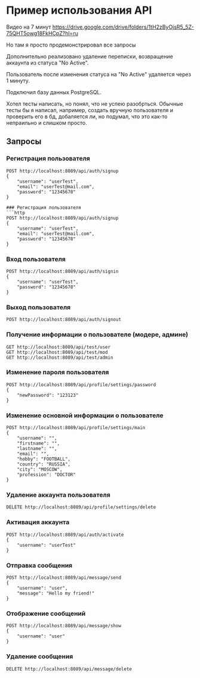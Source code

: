 # Пример использования API

Видео на 7 минут
https://drive.google.com/drive/folders/1tH2zByOjsR5_5Z-75QHT5owg18FkHCpZ?hl=ru

Но там я просто продемонстрировал все запросы

Дополнительно реализовано удаление переписки, возвращение аккаунта из статуса "No Active".

Пользователь после изменения статуса на "No Active" удаляется через 1 минуту.

Подключил базу данных PostgreSQL.

Хотел тесты написать, но понял, что не успею разобрться. Обычные тесты бы я написал, например, создать вручную пользователя и проверить его в бд, добаляется ли, но подумал, что это как-то непраильно и слишком просто.

## Запросы

### Регистрация пользователя
```http
POST http://localhost:8089/api/auth/signup
{
    "username": "userTest",
    "email": "userTest@mail.com",
    "password": "12345678"
}

### Регистрация пользователя
```http
POST http://localhost:8089/api/auth/signup
{
    "username": "userTest",
    "email": "userTest@mail.com",
    "password": "12345678"
}
```

### Вход пользователя
```http
POST http://localhost:8089/api/auth/signin
{
    "username": "userTest",
    "password": "12345678"
}

```

### Выход пользователя
```http
POST http://localhost:8089/api/auth/signout
```

### Получение информации о пользователе (модере, админе)
```http
GET http://localhost:8089/api/test/user
GET http://localhost:8089/api/test/mod
GET http://localhost:8089/api/test/admin
```

### Изменение пароля пользователя
```http
POST http://localhost:8089/api/profile/settings/password
{
    "newPassword": "123123"
}
```

### Изменение основной информации о пользователе
```http
POST http://localhost:8089/api/profile/settings/main
{
    "username": "",
    "firstname": "",
    "lastname": "",
    "email": "",
    "hobby": "FOOTBALL",
    "country": "RUSSIA",
    "city": "MOSCOW",
    "profession": "DOCTOR"
}
```

### Удаление аккаунта пользователя
```http
DELETE http://localhost:8089/api/profile/settings/delete
```

### Активация аккаунта
```http
POST http://localhost:8089/api/auth/activate
{
    "username": "userTest"
}
```

### Отправка сообщения
```http
POST http://localhost:8089/api/message/send
{
    "username": "user",
    "message": "Hello my friend!"
}
```

### Отображение сообщений
```http
POST http://localhost:8089/api/message/show
{
    "username": "user"
}
```

### Удаление сообщения
```http
DELETE http://localhost:8089/api/message/delete
```